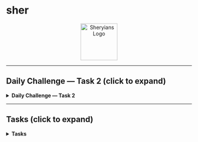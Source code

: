 # sher

<p align="center">
  <img src="https://ik.imagekit.io/sheryians/Sheryians_Logo_wFKd9VClG.png" alt="Sheryians Logo" width="100" />
</p>

---

## Daily Challenge — Task 2 (click to expand)

<details>
  <summary><strong>Daily Challenge — Task 2</strong></summary>

  <p align="center">
    <a href="https://yadavnikhil03.github.io/sher/DailyChellenge/Task-2/" target="_blank" rel="noopener noreferrer">
      <img src="https://github.com/user-attachments/assets/7f0cbe13-b52b-4423-a125-ddf9b348f31c" alt="Daily Challenge Task 2 Output" width="1200" />
    </a>
  </p>

</details>

---

## Tasks  (click to expand)

<details>
  <summary><strong>Tasks</strong></summary>

  Click any image to open the live demo.

  <p align="center">
    <a href="https://yadavnikhil03.github.io/sher/Task-2/index.html" target="_blank" rel="noopener noreferrer">
      <img src="https://github.com/user-attachments/assets/f0eb7871-b031-41da-9215-3059e03ff386" alt="Task 2 Preview" width="900" />
    </a>
  </p>

  <p align="center">
    <a href="https://yadavnikhil03.github.io/sher/Task-4/index.html" target="_blank" rel="noopener noreferrer">
      <img src="https://github.com/user-attachments/assets/e076b880-e58e-4cdd-99f7-1465ae410655" alt="Task 4 Preview" width="900" />
    </a>
  </p>

</details>




